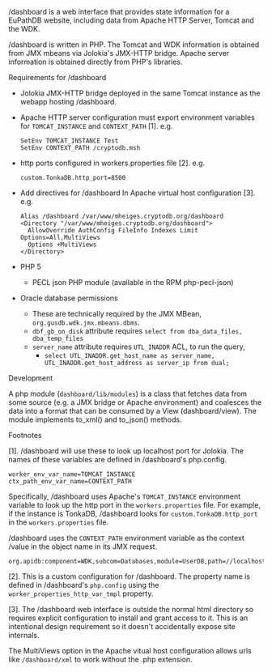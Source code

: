 /dashboard is a web interface that provides state information for a EuPathDB website,
including data from Apache HTTP Server, Tomcat and the WDK.

/dashboard is written in PHP. The Tomcat and WDK information is obtained from JMX mbeans
via Jolokia's JMX-HTTP bridge. Apache server information is obtained directly from
PHP's libraries.


Requirements for /dashboard

  - Jolokia JMX-HTTP bridge deployed in the same Tomcat instance as the webapp hosting /dashboard.

  - Apache HTTP server configuration must export environment variables
  for `TOMCAT_INSTANCE` and `CONTEXT_PATH` [1]. e.g.

    ```
    SetEnv TOMCAT_INSTANCE Test
    SetEnv CONTEXT_PATH /cryptodb.msh
    ```

  - http ports configured in workers.properties file [2]. e.g.

    ```
    custom.TonkaDB.http_port=8500
    ```

  - Add directives for /dashboard In Apache virtual host configuration [3]. e.g.

    ```
    Alias /dashboard /var/www/mheiges.cryptodb.org/dashboard
    <Directory "/var/www/mheiges.cryptodb.org/dashboard">
      AllowOverride AuthConfig FileInfo Indexes Limit Options=All,MultiViews
      Options +MultiViews
    </Directory>
    ```

  - PHP 5
    - PECL json PHP module (available in the RPM php-pecl-json)

  - Oracle database permissions
    - These are technically required by the JMX MBean, `org.gusdb.wdk.jmx.mbeans.dbms`.
    - `dbf_gb_on_disk` attribute requires `select from dba_data_files, dba_temp_files`
    - `server_name` attribute requires `UTL_INADDR` ACL, to run the query,
      - `select UTL_INADDR.get_host_name as server_name, UTL_INADDR.get_host_address as server_ip from dual;`


Development

A php module (`dashboard/lib/modules`) is a class that fetches data from
some source (e.g. a JMX bridge or Apache environment) and coalesces the
data into a format that can be consumed by a View (dashboard/view). The
module implements to_xml() and to_json() methods.




Footnotes

[1]. /dashboard will use these to look up localhost port for Jolokia.
The names of these variables are defined in /dashboard's php.config.

```
worker_env_var_name=TOMCAT_INSTANCE
ctx_path_env_var_name=CONTEXT_PATH
```

Specifically, /dashboard uses Apache's `TOMCAT_INSTANCE` environment
variable to look up the http port in the `workers.properties` file. For
example, if the instance is TonkaDB, /dashboard looks for
`custom.TonkaDB.http_port` in the `workers.properties` file.

/dashboard uses the `CONTEXT_PATH` environment variable as the context
/value in the object name in its JMX request.

  ```
  org.apidb:component=WDK,subcom=Databases,module=UserDB,path=//localhost/cryptodb.msh
  ```

[2].  This is a custom configuration for /dashboard. The property name
is defined in /dashboard's `php.config` using the
`worker_properties_http_var_tmpl` property.

[3]. The /dashboard web interface is outside the normal html directory
so requires explicit configuration to install and grant access to it.
This is an intentional design requirement so it doesn't accidentally
expose site internals.

The MultiViews option in the Apache vitual host configuration allows
urls like `/dashboard/xml` to work without the .php extension.
